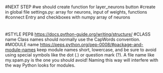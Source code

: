 #
#NEXT STEP
#we should create function for layer_neurons button
#create in global file settings.py: array for neurons, input of weights, functions
#connect Entry and checkboxes with numpy array of neurons
#
#STYLE PEP8 
https://docs.python-guide.org/writing/structure/
#CLASS name
Class names should normally use the CapWords convention.
#MODULE name https://peps.python.org/pep-0008/#package-and-module-names
keep module names short, lowercase, and be sure to avoid using special symbols like the dot (.) or
question mark (?). A file name like my.spam.py is the one you should avoid! Naming this way will 
interfere with the way Python looks for modules.